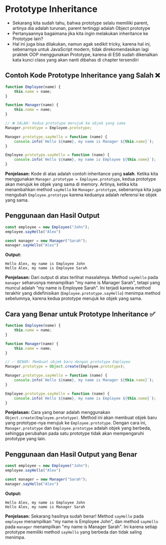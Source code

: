 # Prototype Inheritance

- Sekarang kita sudah tahu, bahwa prototype selalu memiliki parent, artinya dia adalah turunan, parent tertinggi adalah Object prototype
- Pertanyaannya bagaimana jika kita ingin melakukan inheritance ke Prototype lain?
- Hal ini juga bisa dilakukan, namun agak sedikit tricky, karena hal ini, sebenarnya untuk JavaScript modern, tidak direkomendasikan lagi praktek OOP menggunakan Prototype, karena di ES6 sudah dikenalkan kata kunci class yang akan nanti dibahas di chapter tersendiri

## Contoh Kode Prototype Inheritance yang Salah ❌

```javascript
function Employee(name) {
    this.name = name;
}

function Manager(name) {
    this.name = name;
}

// ❌ SALAH: Kedua prototype merujuk ke objek yang sama
Manager.prototype = Employee.prototype;

Manager.prototype.sayHello = function (name) {
    console.info(`Hello ${name}, my name is Manager ${this.name}`);
}

Employee.prototype.sayHello = function (name) {
    console.info(`Hello ${name}, my name is Employee ${this.name}`);
}
```

**Penjelasan:**
Kode di atas adalah contoh inheritance yang **salah**. Ketika kita menggunakan `Manager.prototype = Employee.prototype`, kedua prototype akan merujuk ke objek yang sama di memory. Artinya, ketika kita menambahkan method `sayHello` ke `Manager.prototype`, sebenarnya kita juga mengubah `Employee.prototype` karena keduanya adalah referensi ke objek yang sama.

## Penggunaan dan Hasil Output

```javascript
const employee = new Employee("John");
employee.sayHello("Alex")

const manager = new Manager("Sarah");
manager.sayHello("Alex")
```

**Output:**
```
Hello Alex, my name is Employee John
Hello Alex, my name is Employee Sarah
```

**Penjelasan:**
Dari output di atas terlihat masalahnya. Method `sayHello` pada `manager` seharusnya menampilkan "my name is Manager Sarah", tetapi yang muncul adalah "my name is Employee Sarah". Ini terjadi karena method terakhir yang didefinisikan (`Employee.prototype.sayHello`) menimpa method sebelumnya, karena kedua prototype merujuk ke objek yang sama.

## Cara yang Benar untuk Prototype Inheritance ✅

```javascript
function Employee(name) {
    this.name = name;
}

function Manager(name) {
    this.name = name;
}

// ✅ BENAR: Membuat objek baru dengan prototype Employee
Manager.prototype = Object.create(Employee.prototype);

Manager.prototype.sayHello = function (name) {
    console.info(`Hello ${name}, my name is Manager ${this.name}`);
}

Employee.prototype.sayHello = function (name) {
    console.info(`Hello ${name}, my name is Employee ${this.name}`);
}
```

**Penjelasan:**
Cara yang benar adalah menggunakan `Object.create(Employee.prototype)`. Method ini akan membuat objek baru yang prototype-nya merujuk ke `Employee.prototype`. Dengan cara ini, `Manager.prototype` dan `Employee.prototype` adalah objek yang berbeda, sehingga perubahan pada satu prototype tidak akan mempengaruhi prototype yang lain.

## Penggunaan dan Hasil Output yang Benar

```javascript
const employee = new Employee("John");
employee.sayHello("Alex")

const manager = new Manager("Sarah");
manager.sayHello("Alex")
```

**Output:**
```
Hello Alex, my name is Employee John
Hello Alex, my name is Manager Sarah
```

**Penjelasan:**
Sekarang hasilnya sudah benar! Method `sayHello` pada `employee` menampilkan "my name is Employee John", dan method `sayHello` pada `manager` menampilkan "my name is Manager Sarah". Ini karena setiap prototype memiliki method `sayHello` yang berbeda dan tidak saling menimpa.
